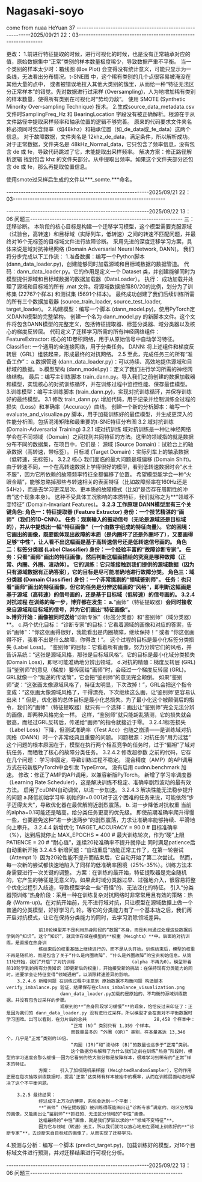# Nagasaki-soyo
come from nuaa HeYuan 37 
-----------------------------------------------------------2025/09/21 22：03---------------------------------------------------------------

更改：
    1.前进行特征提取的时候，进行可视化的时候，也是没有正常轴承对应的值，原始数据集中“正常”类别的样本数量极度稀少，导致数据严重不平衡。
当一个类别的样本太少时：箱线图 (Box Plot) 会变得没有统计意义，可能只显示为一条线，无法看出分布情况。t-SNE图 中，这个稀有类别的几个点很容易被淹没在其他大量的点中，
或者被错误地拉入其他大类别的簇里，从而给一种“特征无法区分正常样本”的错觉。先对数据进行过采样 (Oversampling)，人为地增加稀有类别的样本数量，使得所有类别在可视化时“势均力敌”。
使用 SMOTE (Synthetic Minority Over-sampling Technique) 技术。
    2.生成source_data_metadata.csv文件时SamplingFreq_Hz 和 BearingLocation 字段没有被正确解析。根源在于从文件路径中提取采样频率和轴承位置的逻辑不够完善。
原来的代码要求文件夹名称必须同时包含频率（如48khz）和轴承位置（如_de_data或_fe_data）这两个信息。
对于故障数据，文件夹名是 12khz_de_data，满足条件，所以解析成功。对于正常数据，文件夹名是 48kHz_Normal_data，它只包含了频率信息，没有包含 de 或 fe，导致代码跳过了它，未能提取出采样频率。
解决方案：修正路径解析逻辑
找到包含 khz 的文件夹部分。从中提取出频率。如果这个文件夹部分还包含 de 或 fe，那么再提取位置信息。


使用smote过采样后生成的文件以***_somte.***命名。

-----------------------------------------------------------2025/09/21 22：03---------------------------------------------------------------


-----------------------------------------------------------2025/09/22 13：06 问题三---------------------------------------------------------------
三：迁移诊断。
    本阶段的核心目标是构建一个迁移学习模型，这个模型需要克服源域（试验台，高转速）和目标域（实际列车，低转速）之间的转速不匹配问题，并最终对16个无标签的目标域文件进行故障诊断。
采用先进的深度迁移学习方案，具体来说是域对抗神经网络 (Domain Adversarial Neural Network, DANN)。
    我们将分步完成以下工作流：
1.准备数据：编写一个Python脚本 (dann_data_loader.py)，创建能够同时加载源域和目标域数据的数据管道。
    代码：dann_data_loader.py。它的作用是定义一个 Dataset 类，并创建能够同时为模型提供源域和目标域数据的数据加载器（DataLoader）。
    执行：
        成功加载并处理了源域和目标域的所有 .mat 文件。将源域数据按照80/20的比例，划分为了训练集 (22767个样本) 和测试集 (5691个样本)。
        最终成功创建了我们后续训练所需的所有三个数据加载器 (source_train_loader, source_test_loader, target_loader)。
2.构建模型：编写一个脚本 (dann_model.py)，使用PyTorch定义DANN模型的完整架构。
    创建一个名为 dann_model.py 的新脚本文件。这个文件将包含DANN模型的完整定义，包括特征提取器、标签分类器、域分类器以及核心的梯度反转层。
    代码定义了迁移学习所需的所有神经网络组件：
    FeatureExtractor: 核心的1D卷积网络，用于从原始信号中自动学习特征。
    Classifier: 一个通用的全连接网络，用于分类任务。
    DANN: 将上述组件和梯度反转层（GRL）组装起来，形成最终的对抗网络。
2.5
    至此，完成任务三的所有“准备工作”：
    a.数据管道 (dann_data_loader.py)：可以持续、高效地提供源域和目标域的数据。
    b.模型架构 (dann_model.py)：定义了我们进行学习所需的神经网络结构。
    最后：编写主训练脚本 train_dann.py。导入我们之前创建的数据加载器和模型，实现核心的对抗训练循环，并在训练过程中监控性能、保存最佳模型。
3.训练模型：编写主训练脚本 (train_dann.py)，实现对抗训练循环，并保存训练好的最终模型。
    3.1
        修改 train_dann.py: 增加代码，用于记录并绘制训练全过程的损失（Loss）和准确率（Accuracy）曲线。
        创建一个新的分析脚本：编写一个 evaluate_and_visualize.py 脚本，用于加载训练好的最佳模型，并生成更深入的性能分析图，包括混淆矩阵和最重要的t-SNE特征分布图
    3.2 域对抗训练(Domain-Adversarial Training)
        3.2.1 域对抗训练
               域对抗训练是一种让神经网络学会在不同领域（Domain）之间找到共同特征的方法。这里的领域指的就是数据分布不同的数据集，在项目中，它们是：
               源域 (Source Domain)：试验台上的轴承数据（高转速，带标签）。
               目标域 (Target Domain)：实际列车上的轴承数据（低转速，无标签）。
        3.2.2 核心
                我们面临的最大问题是域偏移 (Domain Shift)。由于转速不同，一个在高转速数据上学得很好的模型，看到低转速数据时会“水土不服”，因为它所依赖的故障频率特征全都偏移了位置。
                希望模型能学会一种“火眼金睛”，能够忽略掉那些与转速相关的表面特征（比如故障频率在160Hz还是54Hz），而是去学习更深层次、更本质的故障模式（比如“是否存在周期性的冲击”这个现象本身）。
                这种不受具体工况影响的本质特征，我们就称之为**“领域不变特征” (Domain-Invariant Features)**。
        3.2.3 工作原理
                DANN模型里有三个关键角色:
                角色一：特征提取器 (Feature Extractor)
                        身份：一个技艺精湛的“画师”（我们的1D-CNN）。
                        任务：观察输入的振动信号（无论是源域还是目标域的），并从中提炼出一幅“特征画像”（一个由数字组成的特征向量）。
                        它的困境：它画出的画像，既要能体现出故障的本质（是内圈坏了还是外圈坏了），又要画得足够“中性”，让人看不出这幅画是基于高转速信号还是低转速信号画的。
                角色二：标签分类器 (Label Classifier)
                        身份：一个经验丰富的“故障诊断专家”。
                        任务：只看“画师”画出的特征画像，然后判断这幅画描绘的究竟是哪种故障（正常、内圈、外圈、滚动体）。
                        它的训练：它只能接触到我们提供的源域数据（因为只有源域数据有正确答案），它的目标是尽可能准确地进行故障分类。
                角色三：域分类器 (Domain Classifier)
                        身份：一个非常挑剔的“领域鉴别师”。
                        任务：也只看“画师”画出的特征画像，但它的任务是分辨这幅画的“风格”，即判断这幅画是基于源域（高转速）的信号画的，还是基于目标域（低转速）的信号画的。
        3.2.4 对抗过程
                在训练的每一步，博弈都在发生：
                a.**“画师”（特征提取器）**会同时接收来自源域和目标域的信号，并为它们画出“特征画像”。        
                b.博弈开始：画像被同时送给**“诊断专家”（标签分类器）和“鉴别师”（域分类器）**。
                c.两个优化目标：
                        “诊断专家”的目标：它看着源域的画像和对应的答案，告诉“画师”：“你这张画得很好，我能看出是内圈故障，继续保持！” 或者 “你这张画得不好，我看不出是什么故障，你得改！”。
                        这个过程的目标是最小化标签分类损失 (Label Loss)。
                        “鉴别师”的目标：它看着所有画像，努力分辨它们的风格，并告诉系统：“这张是源域风格，那张是目标域风格”。它的目标是最小化域分类损失 (Domain Loss)，即尽可能准确地分辨出领域。
                d.对抗的精髓：梯度反转层 (GRL)
                        当“鉴别师”的意见（梯度）要传回给“画师”时，会经过一个梯度反转层 (GRL)。
                        GRL就像一个“叛逆的传话筒”，它会把“鉴别师”的意见完全颠倒。
                        如果“鉴别师”说：“这张画太像源域风格了，特征太明显，下次改掉！”，GRL会把这个指令变成：“这张画太像源域风格了，干得漂亮，下次继续这么画，让‘鉴别师’更容易认出来！”
                        但是，优化器的总体目标是最小化总损失。为了最小化这个被颠倒后的指令，我们的“画师”（特征提取器）就只有一个选择：画出让“鉴别师”完全无法分辨的画像，即两种风格完全一样。
                        这样，“鉴别师”就只能胡乱猜测，它的损失就会很高，而经过GRL反转后，传递给“画师”的指令就接近于零。
        3.2.4.1标签损失（Label Loss）下降，但测试准确率（Test Acc）也随之崩溃——是训练域对抗网络（DANN）时一个非常经典且重要的问题。
                问题根源：对抗任务“用力过猛”
                这个问题的根本原因在于，模型在执行两个相互竞争的任务时，过于“偏袒”了域对抗任务，而牺牲了核心的故障分类任务。
        3.2.4.2 修改超参数
                之前的代码，它存在几个问题：
                    学习率固定，导致训练过程不稳定。
                    混合精度（AMP）的API调用方式在较新版PyTorch中会引发 TypeError。
                    没有启用 cudnn.benchmark 加速。
                修改：修正了AMP的API调用，以兼容新版PyTorch。
                    新增了学习率调度器（Learning Rate Scheduler），这是解决训练不稳定、准确率剧烈波动的最有效方法。
                    启用了cuDNN自动调优，以进一步加速。
        3.2.4.3 解决性能无法稳步提升的问题
                a.降低初始学习率 初始的lr=0.001对于这个困难的任务来说，可能依然“步子迈得太大”，导致优化器在最优解附近剧烈震荡。
                b. 进一步降低对抗权重 当前的alpha=0.1可能还是略高。给分类任务更高的优先级。
                即使前期准确率爬升得慢一些，也要避免这种“进一步退两步”的剧烈震荡，力求让准确率能够持续、平滑地向上攀升。
        3.2.4.4 新增优化
                     TARGET_ACCURACY = 90.0  # 目标准确率（%），达到后就停止
                    MAX_EPOCHS = 400  # 最大训练轮次，作为“硬”上限
                    PATIENCE = 20  # “耐心值”，连续20轮准确率不提升就停止
                    同时满足patience后自动重新开始
        3.2.4.5 新增问题：“自动重启”功能正常工作了，在第一轮尝试（Attempt 1）因为20轮性能不提升而结束后，它自动开始了第二次尝试。
                         然而，每一次新的尝试都快速地陷入了同样的低准确率困境（25%-35%）。训练方法本身需要进行一次关键的调整。
                方案：在训练的最开始，特征提取器是完全随机的，它产生的特征是无意义的。如果此时域分类器过早、过强地介入，很容易将整个优化过程引入歧途，导致模型学会一些“奇怪”的、无法泛化的特征。
                        引入“分类器预训练”热身阶段：采用一种在训练复杂对抗网络时非常常用且有效的策略：热身 (Warm-up)。在对抗开始前，先不进行域对抗，只让模型在源域数据上做一个普通的分类模型，好好学习几                            轮。等它的分类能力有了一个基本功之后，我们再开启对抗模式，让它在保持分类能力的同时，去学习消除领域差异。

                前10轮模型并不是利用热身阶段的“数据”本身，而是利用通过处理这些数据后学到的“知识”。这个“知识”，就具体存储在模型的**权重（Weights）**中。后面的对抗训练，是直接在热身训
                练结束后的权重基础上继续进行的，而不是从头开始。训练结束后，模型的权重不再是随机的，而是包含了关于“什么是内圈故障”、“什么是外圈故障”的宝贵初始信息。从第11轮开始，我们“开启”了对抗训练                     (alpha 不再为0)。模型带着前10轮学到的所有分类知识（即更新后的权重），开始接受新的挑战：在保持现有分类能力的同时，还要学会让特征变得“领域通用”，以消除转速差异的影响。
        3.2.4.6 新增问题 在训练过程中注意到 原始数据不均衡问题 构造脚本verify_imbalance.py 验证，结果保存在class_imbalance_visualization.png
                        dann_data_loader.py加载的是原始的、不均衡的源域训练数据，并没有包含过采样的步骤。
                        观察到的**“热身阶段学习缓慢”**的现象，恰恰反过来印证了：正是因为我们的 dann_data_loader.py 没有进行过采样，所以模型才会在面对不平衡数据时学习困难。出可以看到，在分片后的总共                         28,458 个样本中：
                            “正常 (N)” 类别只有 1,359 个样本。
                            而数量最多的 “外圈 (OR)” 类别，样本量高达 13,346 个，几乎是“正常”类别的10倍。
                            “内圈 (IR)”和“滚动体 (B)”的数量也远多于“正常”类别。
                            这个数据分布解释了为什么我们之前在训练“热身”阶段时，模型的学习速度会那么缓慢——因为它看到的绝大部分都是故障样本，很难学习到稀有的“正常”样本的特征。
                方案：   引入了加权随机采样器 (WeightedRandomSampler)，它的作用正是在每次抽取训练数据时，提高‘正常’这类稀有样本被抽中的概率，从而在训练层面动态地解决了这个不平衡问题。
                
        3.2.5 最终结果：
                经过成千上万次的博弈，系统会达到一个平衡：
                **“画师”（特征提取器）被训练得既能画出让“诊断专家”满意的、可区分故障的画像，又能画出让“鉴别师”**抓狂的、无法区分领域的“中性”画像。
                这幅最终的“中性”画像，就是我们梦寐以求的**“领域不变特征”**。
                因为它与领域（转速）无关，所以我们就可以放心地用在源域上训练好的**“诊断专家”**，去诊断来自目标域的画像了，从而实现了迁移学习。
        
       

    
4.预测与分析：编写一个脚本 (predict_target.py)，加载训练好的模型，对16个目标域文件进行预测，并对迁移结果进行可视化分析。


-----------------------------------------------------------2025/09/22 13：06 问题三---------------------------------------------------------------
